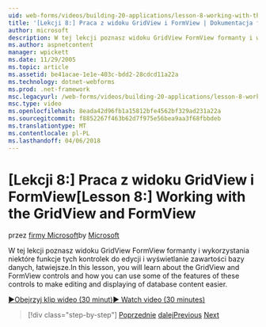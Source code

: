```yaml
---
uid: web-forms/videos/building-20-applications/lesson-8-working-with-the-gridview-and-formview
title: '[Lekcji 8:] Praca z widoku GridView i FormView | Dokumentacja firmy Microsoft'
author: microsoft
description: W tej lekcji poznasz widoku GridView FormView formanty i wykorzystania niektóre funkcje tych kontrolek do edycji i Wyświe...
ms.author: aspnetcontent
manager: wpickett
ms.date: 11/29/2005
ms.topic: article
ms.assetid: be41acae-1e1e-403c-bdd2-28cdcd11a22a
ms.technology: dotnet-webforms
ms.prod: .net-framework
msc.legacyurl: /web-forms/videos/building-20-applications/lesson-8-working-with-the-gridview-and-formview
msc.type: video
ms.openlocfilehash: 8eada42d96fb1a15812bfe4562bf329ad231a22a
ms.sourcegitcommit: f8852267f463b62d7f975e56bea9aa3f68fbbdeb
ms.translationtype: MT
ms.contentlocale: pl-PL
ms.lasthandoff: 04/06/2018
---
```

<a name="lesson-8-working-with-the-gridview-and-formview"></a><span data-ttu-id="92708-103">[Lekcji 8:] Praca z widoku GridView i FormView</span><span class="sxs-lookup"><span data-stu-id="92708-103">[Lesson 8:] Working with the GridView and FormView</span></span>
====================
<span data-ttu-id="92708-104">przez [firmy Microsoft](https://github.com/microsoft)</span><span class="sxs-lookup"><span data-stu-id="92708-104">by [Microsoft](https://github.com/microsoft)</span></span>

<span data-ttu-id="92708-105">W tej lekcji poznasz widoku GridView FormView formanty i wykorzystania niektóre funkcje tych kontrolek do edycji i wyświetlanie zawartości bazy danych, łatwiejsze.</span><span class="sxs-lookup"><span data-stu-id="92708-105">In this lesson, you will learn about the GridView and FormView controls and how you can use some of the features of these controls to make editing and displaying of database content easier.</span></span>

[<span data-ttu-id="92708-106">&#9654;Obejrzyj klip wideo (30 minut)</span><span class="sxs-lookup"><span data-stu-id="92708-106">&#9654; Watch video (30 minutes)</span></span>](https://channel9.msdn.com/Blogs/ASP-NET-Site-Videos/lesson-8-working-with-the-gridview-and-formview)

> [!div class="step-by-step"]
> <span data-ttu-id="92708-107">[Poprzednie](lesson-7-databinding-to-user-interface-controls.md)
> [dalej](watch-aspnet-development-in-action.md)</span><span class="sxs-lookup"><span data-stu-id="92708-107">[Previous](lesson-7-databinding-to-user-interface-controls.md)
[Next](watch-aspnet-development-in-action.md)</span></span>
